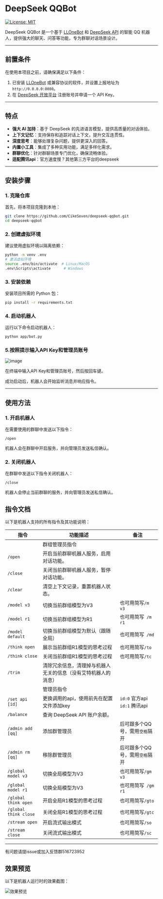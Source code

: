 # DeepSeek QQBot

[![License: MIT](https://img.shields.io/badge/License-MIT-yellow.svg)](https://opensource.org/licenses/MIT)

DeepSeek QQBot 是一个基于 [LLOneBot](https://github.com/LLOneBot/LLOneBot) 和 [DeepSeek API](https://platform.deepseek.com/) 的智能 QQ 机器人，提供强大的聊天、问答等功能，专为群聊对话场景设计。

---

## 前置条件

在使用本项目之前，请确保满足以下条件：
1. 已安装 [LLOneBot](https://github.com/LLOneBot/LLOneBot) 或兼容协议的软件，并设置上报地址为 `http://0.0.0.0:8080`。
2. 在 [DeepSeek 开放平台](https://platform.deepseek.com/) 注册账号并申请一个 API Key。

---

## 特点

- **强大 AI 加持**：基于 DeepSeek 的先进语言模型，提供高质量的对话体验。
- **上下文记忆**：支持保存和追踪对话上下文，提升交互连贯性。
- **深度思考**：能够处理复杂问题，提供更深入的回答。
- **内置小工具**：集成了多种实用功能，满足多样化需求。
- **群聊优化**：针对群聊场景专门优化，确保流畅体验。
- **适配腾讯api**：官方速度慢？其他第三方平台的deepseek

---

## 安装步骤

### 1. 克隆仓库
首先，将本项目克隆到本地：
```bash
git clone https://github.com/CikeSeven/deepseek-qqbot.git
cd deepseek-qqbot
```

### 2. 创建虚拟环境
建议使用虚拟环境以隔离依赖：
```bash
python -m venv .env
# 激活虚拟环境
source .env/bin/activate  # Linux/MacOS
.env\Scripts\activate      # Windows
```

### 3. 安装依赖
安装项目所需的 Python 包：
```bash
pip install -r requirements.txt
```

### 4. 启动机器人
运行以下命令启动机器人：
```bash
python app/bot.py
```

### 5.按照提示输入API Key和管理员账号
![image](https://github.com/user-attachments/assets/d1c021a9-67f2-47d2-a425-9b6440460664)

在终端中输入API Key和管理员账号，然后按回车键。


成功启动后，机器人会开始监听消息并响应指令。

---

## 使用方法

### 1. 开启机器人
在需要使用的群聊中发送以下指令：
```
/open
```
机器人会在群聊中开启服务，并向管理员发送私信确认。

### 2. 关闭机器人
在群聊中发送以下指令关闭机器人：
```
/close
```
机器人会停止当前群聊的服务，并向管理员发送私信确认。


## 指令文档

以下是机器人支持的所有指令及其功能说明：

| 指令        | 功能描述                                   | 备注      |
|-------------|------------------------------------------|---------------|
|             | 群组管理员指令       
| `/open`     | 开启当前群聊机器人服务，启用对话功能。          |      |
| `/close`    | 关闭当前群聊机器人服务，暂停对话功能。          |      |
| `/clear`    | 清空上下文记录，重置机器人状态。            |      |
| `/model v3` | 切换当前群组模型为V3                      | 也可用简写`/m v3`|
| `/model r1`  | 切换当前群组模型为R1                     | 也可用简写` /m r1` |
| `/model default`  | 切换当前群组模型为默认（跟随全局）    | 也可用简写` /md` |
| `/think open`  | 展示当前群组R1模型的思考过程              | 也可用简写`/to`       |
| `/think close`  | 关闭当前群组R1模型的思考过程              | 也可用简写`/tc`       |
| `/trim`  | 清除冗余信息，清理掉与机器人无关的信息（没有艾特机器人的消息）              |        |
|            | 管理员指令
| `/set api [id]`    | 更换调用的api，使用前先在配置文件添加key           |  `id:0` 官方api  <br> `id:1` 腾讯api  |
| `/balance`  | 查询 DeepSeek API 账户余额。             |     |
| `/admin add [qq]`  | 添加群管理员             |    后可跟多个QQ号，需用`空格`隔开|
| `/admin rm [qq]`  | 移除群管理员             |    后可跟多个QQ号，需用`空格`隔开|
| `/global model v3` | 切换全局模型为V3                      | 也可用简写`/gm v3`|
| `/global model r1`  | 切换全局模型为V3                     | 也可用简写` /gm r1` |
| `/global think open`  | 开启全局R1模型的思考过程              | 也可用简写`/gto`       |
| `/global think close`  | 关闭全局R1模型的思考过程              | 也可用简写`/gtc`       |
| `/stream open`  | 开启流式输出模式           | 也可用简写`/so`       |
| `/stream close`  | 关闭流式输出模式              | 也可用简写`/sc`       |

---

有问题请提issue或加入反馈群516723952

## 效果预览

以下是机器人运行时的效果截图：

![效果预览](https://github.com/user-attachments/assets/f6839acf-f99e-4308-900f-635c6cd27082)

